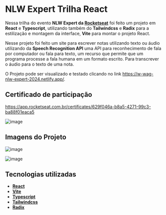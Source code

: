 # NLW Expert Trilha React

Nessa trilha do evento **NLW Expert da [Rocketseat](https://app.rocketseat.com.br)** foi feito um projeto em **React** e **Typescript**, utilizando também do **Tailwindcss** e **Radix** para a estilização e montagem da interface, **Vite** para montar o projeto React. 

Nesse projeto foi feito um site para escrever notas utilizando texto ou áudio utilizando da **Speech Recognition API** uma API para reconhecimento de fala por computador ou fala para texto, um recurso que permite que um programa processe a fala humana em um formato escrito. Para transcrever o áudio para o texto de uma nota.

O Projeto pode ser visualizado e testado  clicando no link https://w-wag-nlw-expert-2024.netlify.app/.

## Certificado de participação
https://app.rocketseat.com.br/certificates/629f046a-b8a5-4271-99c3-ba88f01eaca5

![image](https://github.com/W-Wag/NLW-EXPERT/assets/108705985/a3a07f76-4a86-4a3a-af03-00933b4623fc)

## Imagens do Projeto
![image](https://github.com/W-Wag/NLW-EXPERT/assets/108705985/bd38002d-5cf9-499d-a95e-9e6eb3d1fde5)


![image](https://github.com/W-Wag/NLW-EXPERT/assets/108705985/22c64709-0260-4f8b-aca8-b24129806cde)


## Tecnologias utilizadas

- **[React](https://react.dev)**
- **[Vite](https://vitejs.dev/)**
- **[Typescript](https://www.typescriptlang.org/)**
- **[Tailwindcss](https://tailwindcss.com/)**
- **[Radix](https://www.radix-ui.com/)**


